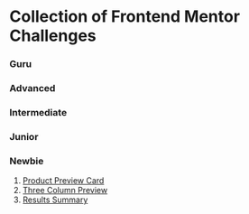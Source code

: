 # Collection of Frontend Mentor Challenges 
### Guru

### Advanced

### Intermediate

### Junior

### Newbie
1. [Product Preview Card](https://github.com/sherlineau/frontend-mentor/tree/main/product-preview-card-component-main)
2. [Three Column Preview](https://github.com/sherlineau/frontend-mentor/tree/main/three-column-preview)
3. [Results Summary](https://github.com/sherlineau/frontend-mentor/tree/main/results-summary)